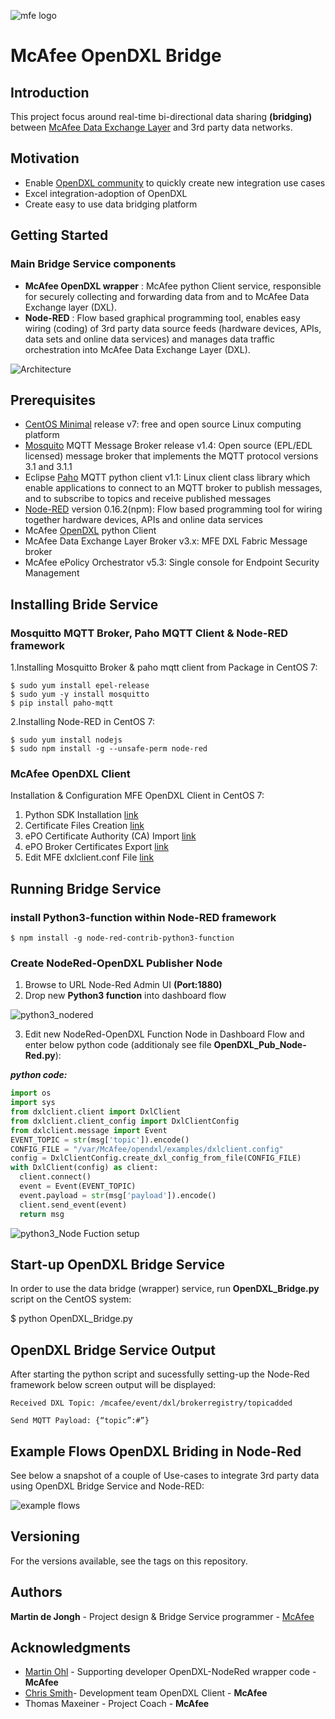 ![mfe logo](https://user-images.githubusercontent.com/23244127/26923460-71d3b0e2-4c42-11e7-8d93-5955f0b090f4.png)

# McAfee OpenDXL Bridge
 
## Introduction
This project focus around real-time bi-directional data sharing **(bridging)** between [McAfee Data Exchange Layer](https://www.mcafee.com/uk/solutions/data-exchange-layer.aspx "MFE DXL") and 3rd party data networks.

## Motivation
- Enable [OpenDXL community](https://community.mcafee.com/community/business/dxl/overview) to quickly create new integration use cases 
- Excel integration-adoption of OpenDXL
- Create easy to use data bridging platform

## Getting Started

### Main Bridge Service components
- **McAfee OpenDXL wrapper** : McAfee python Client service, responsible for securely collecting and forwarding data from and to McAfee Data Exchange layer (DXL).
- **Node-RED** :  Flow based graphical programming tool, enables easy wiring (coding) of 3rd party data source feeds (hardware devices, APIs, data sets and online data services) and manages data traffic orchestration into McAfee Data Exchange Layer (DXL).

![Architecture](https://user-images.githubusercontent.com/23244127/26922925-edd8ad84-4c40-11e7-9a02-bd5167fca79c.png)

## Prerequisites
- [CentOS Minimal](https://wiki.centos.org/Download) release v7:  free and open source Linux computing platform
- [Mosquito](https://mosquitto.org/download/) MQTT Message Broker release v1.4: Open source (EPL/EDL licensed) message broker that implements the MQTT protocol versions 3.1 and 3.1.1
- Eclipse [Paho](https://pypi.python.org/pypi/paho-mqtt/1.1) MQTT python client v1.1: Linux client class library which enable applications to connect to an MQTT broker to publish messages, and to subscribe to topics and receive published messages
- [Node-RED](http://nodered.org/) version 0.16.2(npm): Flow based programming tool for wiring together hardware devices, APIs and online data services
- McAfee [OpenDXL](https://www.mcafee.com/us/developers/open-dxl/index.aspx) python Client
- McAfee Data Exchange Layer Broker v3.x: MFE DXL Fabric Message broker
- McAfee ePolicy Orchestrator v5.3: Single console for Endpoint Security Management

## Installing Bride Service
### Mosquitto MQTT Broker, Paho MQTT Client & Node-RED framework

1.Installing Mosquitto Broker & paho mqtt client from Package in CentOS 7:

```
$ sudo yum install epel-release
$ sudo yum -y install mosquitto
$ pip install paho-mqtt
```

2.Installing Node-RED in CentOS 7:

```
$ sudo yum install nodejs
$ sudo npm install -g --unsafe-perm node-red
```


### McAfee OpenDXL Client

Installation & Configuration MFE OpenDXL Client in CentOS 7:
1. Python SDK Installation [link](https://opendxl.github.io/opendxl-client-python/pydoc/installation.html)
2. Certificate Files Creation [link](https://opendxl.github.io/opendxl-client-python/pydoc/certcreation.html)
3. ePO Certificate Authority (CA) Import [link](https://opendxl.github.io/opendxl-client-python/pydoc/epocaimport.html)
4. ePO Broker Certificates Export [link](https://opendxl.github.io/opendxl-client-python/pydoc/epobrokercertsexport.html)
5. Edit MFE dxlclient.conf File [link](https://opendxl.github.io/opendxl-client-python/pydoc/sampleconfig.html)

## Running Bridge Service
### install Python3-function within Node-RED framework

```
$ npm install -g node-red-contrib-python3-function
```

### Create NodeRed-OpenDXL Publisher Node
1. Browse to URL Node-Red Admin UI **(Port:1880)**
2. Drop new **Python3 function** into dashboard flow

![python3_nodered](https://user-images.githubusercontent.com/23244127/26923264-dbcc2674-4c41-11e7-883f-de070d8830a2.png)

3. Edit new NodeRed-OpenDXL Function Node in Dashboard Flow and enter below python code (additionaly see file **OpenDXL_Pub_Node-Red.py**):

**_python code:_**

  ```python
import os
import sys
from dxlclient.client import DxlClient
from dxlclient.client_config import DxlClientConfig
from dxlclient.message import Event
EVENT_TOPIC = str(msg['topic']).encode()
CONFIG_FILE = "/var/McAfee/opendxl/examples/dxlclient.config"
config = DxlClientConfig.create_dxl_config_from_file(CONFIG_FILE)
with DxlClient(config) as client:
    client.connect()
    event = Event(EVENT_TOPIC)
    event.payload = str(msg['payload']).encode()
    client.send_event(event)
    return msg
```

![python3_Node Fuction setup](https://user-images.githubusercontent.com/23244127/26920997-fd1078e6-4c3a-11e7-9576-61ef36e3914d.png)

## Start-up OpenDXL Bridge Service
In order to use the data bridge (wrapper) service, run **OpenDXL_Bridge.py** script on the CentOS system:

$ python OpenDXL_Bridge.py

## OpenDXL Bridge Service Output
After starting the python script and sucessfully setting-up the Node-Red framework below screen output will be displayed:

``` 
Received DXL Topic: /mcafee/event/dxl/brokerregistry/topicadded

Send MQTT Payload: {“topic”:#”}
```

## Example Flows OpenDXL Briding in Node-Red

See below a snapshot of a couple of Use-cases to integrate 3rd party data using OpenDXL Bridge Service and Node-RED:

![example flows](https://user-images.githubusercontent.com/23244127/26924402-fcdfa4cc-4c45-11e7-9bd4-a6db04a766b7.png)

## Versioning

For the versions available, see the tags on this repository.

## Authors

**Martin de Jongh** - Project design & Bridge Service programmer  - [McAfee](https://www.mcafee.com/us/index.html)

## Acknowledgments

- [Martin Ohl](https://github.com/mohl1/) - Supporting developer OpenDXL-NodeRed wrapper code - **McAfee**
- [Chris Smith](https://github.com/chrissmith-mcafee)- Development team OpenDXL Client - **McAfee**
- Thomas Maxeiner - Project Coach - **McAfee**

